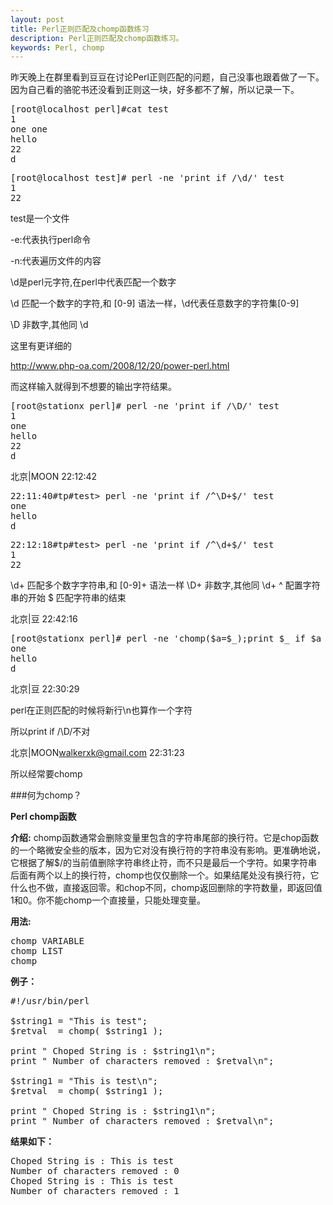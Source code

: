 ```yaml
---
layout: post
title: Perl正则匹配及chomp函数练习
description: Perl正则匹配及chomp函数练习。
keywords: Perl, chomp
---
```

昨天晚上在群里看到豆豆在讨论Perl正则匹配的问题，自己没事也跟着做了一下。因为自己看的骆驼书还没看到正则这一块，好多都不了解，所以记录一下。

<pre class="html" name="colorcode">
[root@localhost perl]#cat test
1
one one
hello
22
d
</pre>

<pre class="html" name="colorcode">
[root@localhost test]# perl -ne 'print if /\d/' test
1
22
</pre>

test是一个文件

-e:代表执行perl命令

-n:代表遍历文件的内容

\d是perl元字符,在perl中代表匹配一个数字

\d	匹配一个数字的字符,和 [0-9] 语法一样，\d代表任意数字的字符集[0-9]

\D	非数字,其他同 \d

这里有更详细的

http://www.php-oa.com/2008/12/20/power-perl.html

而这样输入就得到不想要的输出字符结果。
<pre class="html" name="colorcode">
[root@stationx perl]# perl -ne 'print if /\D/' test
1
one
hello
22
d
</pre>

北京|MOON  22:12:42
<pre class="html" name="colorcode">
22:11:40#tp#test> perl -ne 'print if /^\D+$/' test
one
hello
d
</pre>
<pre class="html" name="colorcode">
22:12:18#tp#test> perl -ne 'print if /^\d+$/' test
1
22
</pre>


\d+	匹配多个数字字符串,和 [0-9]+ 语法一样
\D+	非数字,其他同 \d+
^    配置字符串的开始
$    匹配字符串的结束


北京|豆  22:42:16
<pre class="html" name="colorcode">
[root@stationx perl]# perl -ne 'chomp($a=$_);print $_ if $a =~ /\D/' test
one
hello
d
</pre>

北京|豆  22:30:29

perl在正则匹配的时候将新行\n也算作一个字符

所以print if /\D/不对

北京|MOON<walkerxk@gmail.com>  22:31:23

所以经常要chomp

###何为chomp？

<strong>Perl chomp函数</strong>

<strong>介绍:</strong>
chomp函数通常会删除变量里包含的字符串尾部的换行符。它是chop函数的一个略微安全些的版本，因为它对没有换行符的字符串没有影响。更准确地说，它根据了解$/的当前值删除字符串终止符，而不只是最后一个字符。如果字符串后面有两个以上的换行符，chomp也仅仅删除一个。如果结尾处没有换行符，它什么也不做，直接返回零。和chop不同，chomp返回删除的字符数量，即返回值1和0。你不能chomp一个直接量，只能处理变量。

<strong>用法:</strong>
<pre class="html" name="colorcode">
chomp VARIABLE
chomp LIST
chomp
</pre>

<strong>例子：</strong>
<pre class="perl" name="colorcode">
#!/usr/bin/perl

$string1 = "This is test";
$retval  = chomp( $string1 );

print " Choped String is : $string1\n";
print " Number of characters removed : $retval\n";

$string1 = "This is test\n";
$retval  = chomp( $string1 );

print " Choped String is : $string1\n";
print " Number of characters removed : $retval\n";
</pre>

<strong>结果如下：</strong>
<pre class="html" name="colorcode">
Choped String is : This is test
Number of characters removed : 0
Choped String is : This is test
Number of characters removed : 1
</pre>
